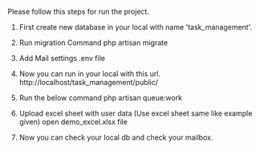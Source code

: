 Please follow this steps for run the project.

1.  First create new database in your local with name 'task_management'.

2.  Run migration Command
    php artisan migrate

3.  Add Mail settings .env file
    
4.  Now you can run in your local with this url.
    http://localhost/task_management/public/

5.  Run the below command
    php artisan queue:work

6.  Upload excel sheet with user data (Use excel sheet same like example given)
    open demo_excel.xlsx file

7.  Now you can check your local db and check your mailbox.

    